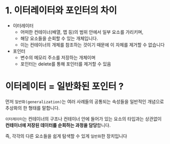 # 1. 이터레이터와 포인터의 차이

* 이터레이터
  * 어떠한 컨테이너(배열, 맵 등)의 범위 안에서 일부 요소를 가리키며, 
  * 해당 요소들을 순회할 수 있는 개체입니다. 
  * 이는 컨테이너의 개체를 참조하는 것이기 때문에 이 자체를 제거할 수 없습니다
* 포인터
  * 변수의 메모리 주소를 저장하는 개체이며 
  * 포인터는 delete를 통해 포인터를 제거할 수 있음

# 이터레이터 = 일반화된 포인터 ?

먼저 `일반화(generalization)`는 여러 사례들의 공통되는 속성들을 일반적인 개념으로
추상화의 한 형태를 말합니다.

`이터레이터`는 컨테이너의 구조나 컨테이너 안에 들어가 있는 요소의 타입과는 상관없이
**컨테이너에 저장된 데이터를 순회하는 과정을 담당**합니다. 

즉, 각각의 다른 요소들을 쉽게 탐색할 수 있게 `일반화`한 장치입니다